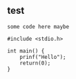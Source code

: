 ## test

``` 
some code here maybe
```

```
#include <stdio.h>

int main() {
	prinf("Hello");
	return(0);
}
``` 
